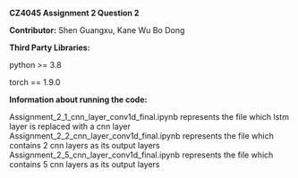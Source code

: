 **CZ4045 Assignment 2 Question 2**


**Contributor:**
Shen Guangxu, Kane Wu Bo Dong

**Third Party Libraries:**

python >= 3.8

torch == 1.9.0

**Information about running the code:**

Assignment_2_1_cnn_layer_conv1d_final.ipynb represents the file which lstm layer is replaced with a cnn layer
Assignment_2_2_cnn_layer_conv1d_final.ipynb represents the file which contains 2 cnn layers as its output layers
Assignment_2_5_cnn_layer_conv1d_final.ipynb represents the file which contains 5 cnn layers as its output layers


